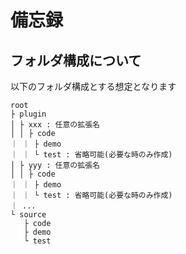 # 備忘録
## フォルダ構成について
以下のフォルダ構成とする想定となります
```
root
├ plugin
│ ├ xxx : 任意の拡張名
│ │ ├ code
｜ ｜ ├ demo
｜ ｜ └ test : 省略可能(必要な時のみ作成)
│ ├ yyy : 任意の拡張名
│ │ ├ code
｜ ｜ ├ demo
｜ ｜ └ test : 省略可能(必要な時のみ作成)
｜ ...
└ source
   ├ code
   ├ demo
   └ test
```
